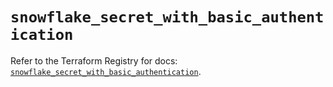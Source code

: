 # `snowflake_secret_with_basic_authentication`

Refer to the Terraform Registry for docs: [`snowflake_secret_with_basic_authentication`](https://registry.terraform.io/providers/snowflakedb/snowflake/2.2.0/docs/resources/secret_with_basic_authentication).
